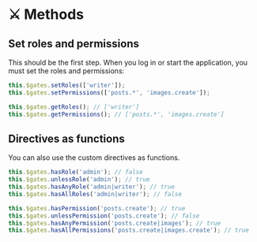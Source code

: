 # ⚔ Methods

## Set roles and permissions

This should be the first step. When you log in or start the application, you must set the roles and permissions:

```javascript
this.$gates.setRoles(['writer']);
this.$gates.setPermissions(['posts.*', 'images.create']);

this.$gates.getRoles(); // ['writer']
this.$gates.getPermissions(); // ['posts.*', 'images.create']
```

## Directives as functions

You can also use the custom directives as functions.

```javascript
this.$gates.hasRole('admin'); // false
this.$gates.unlessRole('admin'); // true
this.$gates.hasAnyRole('admin|writer'); // true
this.$gates.hasAllRoles('admin|writer'); // false

this.$gates.hasPermission('posts.create'); // true
this.$gates.unlessPermission('posts.create'); // false
this.$gates.hasAnyPermission('posts.create|images'); // true
this.$gates.hasAllPermissions('posts.create|images.create'); // true
```

